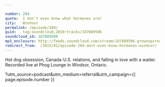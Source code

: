 ```yaml
---

number: 204
quote:  I don't even know what hormones are!
city:   Windsor
permalink: /episode/204/
guid:   tag:soundcloud,2010:tracks/187889506
soundcloud_id: 187889506
mp3_enclosure: http://feeds.soundcloud.com/stream/187889506-grownupsreadthingstheywroteaskids-s2e04.mp3
redirect_from:  /2015/01/episode-204-dont-even-know-hormones-windsor/
---
```


Hot dog obsession, Canada-U.S. relations, and falling in love with a waiter. Recorded live at Phog Lounge in Windsor, Ontario.

?utm_source=podcast&utm_medium=referral&utm_campaign={{ page.episode.number }}